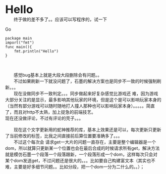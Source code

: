 <p><b>
        <span style="font-size: 36px;">Hello</span></b><br>&nbsp; &nbsp; &nbsp; &nbsp;终于做的差不多了。。应该可以写程序的，试一下</p><div class="prism-show-language"><div class="prism-show-language-label">Go</div></div><pre class="line-numbers  language-go"><code class="  language-go"><span class="token keyword keyword-package"><span class="token keyword keyword-package"><span class="token keyword keyword-package"><span class="token keyword keyword-package"><span class="token keyword keyword-package"><span class="token keyword keyword-package"><span class="token keyword keyword-package"><span class="token keyword keyword-package"><span class="token keyword keyword-package"><span class="token keyword keyword-package"><span class="token keyword keyword-package">package</span></span></span></span></span></span></span></span></span></span></span> main<span class="line-numbers-rows"><span></span></span></code><br><code class="  language-go"><span class="token keyword keyword-import"><span class="token keyword keyword-import"><span class="token keyword keyword-import"><span class="token keyword keyword-import"><span class="token keyword keyword-import"><span class="token keyword keyword-import"><span class="token keyword keyword-import"><span class="token keyword keyword-import"><span class="token keyword keyword-import"><span class="token keyword keyword-import"><span class="token keyword keyword-import">import</span></span></span></span></span></span></span></span></span></span></span><span class="token punctuation"><span class="token punctuation"><span class="token punctuation"><span class="token punctuation"><span class="token punctuation"><span class="token punctuation"><span class="token punctuation"><span class="token punctuation"><span class="token punctuation"><span class="token punctuation"><span class="token punctuation">(</span></span></span></span></span></span></span></span></span></span></span><span class="token string"><span class="token string"><span class="token string"><span class="token string"><span class="token string"><span class="token string"><span class="token string"><span class="token string"><span class="token string"><span class="token string"><span class="token string">"fmt"</span></span></span></span></span></span></span></span></span></span></span><span class="token punctuation"><span class="token punctuation"><span class="token punctuation"><span class="token punctuation"><span class="token punctuation"><span class="token punctuation"><span class="token punctuation"><span class="token punctuation"><span class="token punctuation"><span class="token punctuation"><span class="token punctuation">)</span></span></span></span></span></span></span></span></span></span></span><span class="line-numbers-rows"><span></span></span></code><br><code class="  language-go"><span class="token keyword keyword-func"><span class="token keyword keyword-func"><span class="token keyword keyword-func"><span class="token keyword keyword-func"><span class="token keyword keyword-func"><span class="token keyword keyword-func"><span class="token keyword keyword-func"><span class="token keyword keyword-func"><span class="token keyword keyword-func"><span class="token keyword keyword-func"><span class="token keyword keyword-func">func</span></span></span></span></span></span></span></span></span></span></span> <span class="token function"><span class="token function"><span class="token function"><span class="token function"><span class="token function"><span class="token function"><span class="token function"><span class="token function"><span class="token function"><span class="token function"><span class="token function">main</span></span></span></span></span></span></span></span></span></span></span><span class="token punctuation"><span class="token punctuation"><span class="token punctuation"><span class="token punctuation"><span class="token punctuation"><span class="token punctuation"><span class="token punctuation"><span class="token punctuation"><span class="token punctuation"><span class="token punctuation"><span class="token punctuation">(</span></span></span></span></span></span></span></span></span></span></span><span class="token punctuation"><span class="token punctuation"><span class="token punctuation"><span class="token punctuation"><span class="token punctuation"><span class="token punctuation"><span class="token punctuation"><span class="token punctuation"><span class="token punctuation"><span class="token punctuation"><span class="token punctuation">)</span></span></span></span></span></span></span></span></span></span></span><span class="token punctuation"><span class="token punctuation"><span class="token punctuation"><span class="token punctuation"><span class="token punctuation"><span class="token punctuation"><span class="token punctuation"><span class="token punctuation"><span class="token punctuation"><span class="token punctuation"><span class="token punctuation">{</span></span></span></span></span></span></span></span></span></span></span><span class="line-numbers-rows"><span></span></span></code><br><code class="  language-go">    fmt<span class="token punctuation"><span class="token punctuation"><span class="token punctuation"><span class="token punctuation"><span class="token punctuation"><span class="token punctuation"><span class="token punctuation"><span class="token punctuation"><span class="token punctuation"><span class="token punctuation"><span class="token punctuation">.</span></span></span></span></span></span></span></span></span></span></span><span class="token function"><span class="token function"><span class="token function"><span class="token function"><span class="token function"><span class="token function"><span class="token function"><span class="token function"><span class="token function"><span class="token function"><span class="token function">println</span></span></span></span></span></span></span></span></span></span></span><span class="token punctuation"><span class="token punctuation"><span class="token punctuation"><span class="token punctuation"><span class="token punctuation"><span class="token punctuation"><span class="token punctuation"><span class="token punctuation"><span class="token punctuation"><span class="token punctuation"><span class="token punctuation">(</span></span></span></span></span></span></span></span></span></span></span><span class="token string"><span class="token string"><span class="token string"><span class="token string"><span class="token string"><span class="token string"><span class="token string"><span class="token string"><span class="token string"><span class="token string"><span class="token string">"Hello"</span></span></span></span></span></span></span></span></span></span></span><span class="token punctuation"><span class="token punctuation"><span class="token punctuation"><span class="token punctuation"><span class="token punctuation"><span class="token punctuation"><span class="token punctuation"><span class="token punctuation"><span class="token punctuation"><span class="token punctuation"><span class="token punctuation">)</span></span></span></span></span></span></span></span></span></span></span><span class="line-numbers-rows"><span></span></span></code><br><code class="  language-go"><span class="token punctuation"><span class="token punctuation"><span class="token punctuation"><span class="token punctuation"><span class="token punctuation"><span class="token punctuation"><span class="token punctuation"><span class="token punctuation"><span class="token punctuation"><span class="token punctuation"><span class="token punctuation">}</span></span></span></span></span></span></span></span></span></span></span><span class="line-numbers-rows"><span></span></span></code><br><code class="  language-go"><span class="token punctuation"></span><span class="line-numbers-rows"><span><br></span></span></code></pre><p>&nbsp; &nbsp; &nbsp; &nbsp;<br>&nbsp; &nbsp; &nbsp; &nbsp;感觉bug基本上就是大段大段删除会有问题。。<br>&nbsp; &nbsp; &nbsp; &nbsp;不过如果刷新一下就没问题了，石墨的解决方案也是同步不一致的时候强制刷新。。。<br>&nbsp; &nbsp; &nbsp; &nbsp;现在没做同步不一致判定。。。同步做起来好复杂感觉比游戏还 难，因为游戏大部分关注的是显示，最多影响其他玩家的环境，但是这个是可以影响玩家本身的（当然有部分游戏可以随时随地打人撞人那种也可以影响玩家本身）。。。。。简直了，而且对http不太熟，加上捉急的前端技艺。<br>现在还没做评论，不过有评论的壳子。。。<br>&nbsp;&nbsp;&nbsp;&nbsp;<br>&nbsp; &nbsp; &nbsp; &nbsp;现在这个文字更新用的蛇神推荐的库，基本上效果还是可以，每次更新只更新了当前修改的标签，比我之间直接前后算位置要准确多了。。。<br>&nbsp; &nbsp; &nbsp; &nbsp;不过这个每次会 请求get一大片的问题一直存在，主要是整个编辑器是一个dom，所以就算只更新某一个位置也会在最后合成的时候请求所有get，解决方法就是模仿石墨一个段落一个段落跟新，一个段落形成一个dom，这样每次只会对某个dom发送get，不过问题还是很大的。。。比如要自己构建富文本（其实也不难，主要是好多细节问题。。比如分段，把一个dom一分为二什么的。。）；<br><br></p>